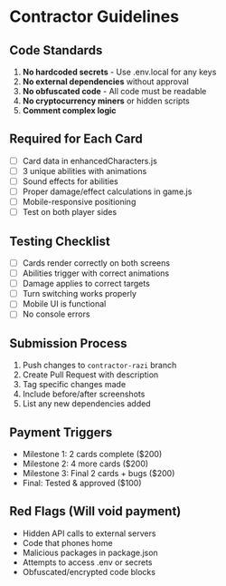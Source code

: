 # Contractor Guidelines

## Code Standards
1. **No hardcoded secrets** - Use .env.local for any keys
2. **No external dependencies** without approval
3. **No obfuscated code** - All code must be readable
4. **No cryptocurrency miners** or hidden scripts
5. **Comment complex logic**

## Required for Each Card
- [ ] Card data in enhancedCharacters.js
- [ ] 3 unique abilities with animations
- [ ] Sound effects for abilities
- [ ] Proper damage/effect calculations in game.js
- [ ] Mobile-responsive positioning
- [ ] Test on both player sides

## Testing Checklist
- [ ] Cards render correctly on both screens
- [ ] Abilities trigger with correct animations
- [ ] Damage applies to correct targets
- [ ] Turn switching works properly
- [ ] Mobile UI is functional
- [ ] No console errors

## Submission Process
1. Push changes to `contractor-razi` branch
2. Create Pull Request with description
3. Tag specific changes made
4. Include before/after screenshots
5. List any new dependencies added

## Payment Triggers
- Milestone 1: 2 cards complete ($200)
- Milestone 2: 4 more cards ($200)
- Milestone 3: Final 2 cards + bugs ($200)
- Final: Tested & approved ($100)

## Red Flags (Will void payment)
- Hidden API calls to external servers
- Code that phones home
- Malicious packages in package.json
- Attempts to access .env or secrets
- Obfuscated/encrypted code blocks
